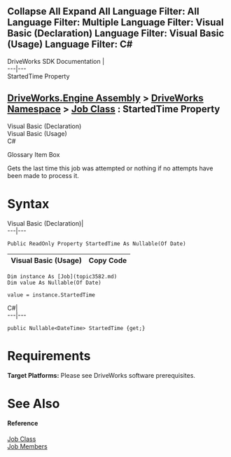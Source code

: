        

 Collapse All Expand All  Language Filter: All  Language Filter: Multiple  Language Filter: Visual Basic (Declaration) Language Filter: Visual Basic (Usage) Language Filter: C#  
---  
DriveWorks SDK Documentation  |   
---|---  
StartedTime Property   
  
[DriveWorks.Engine Assembly](topic2156.md) > [DriveWorks Namespace](topic2159.md) > [Job Class](topic3582.md) : StartedTime Property  
---  
  
Visual Basic (Declaration)    
Visual Basic (Usage)    
C# 

Glossary Item Box

Gets the last time this job was attempted or nothing if no attempts have been made to process it. 

# Syntax

Visual Basic (Declaration)|   
---|---  
      
    
    Public ReadOnly Property StartedTime As Nullable(Of Date)  
  
Visual Basic (Usage)| Copy Code  
---|---  
      
    
    Dim instance As [Job](topic3582.md)
    Dim value As Nullable(Of Date)
     
    value = instance.StartedTime  
  
C#|   
---|---  
      
    
    public Nullable<DateTime> StartedTime {get;}  
  
# Requirements

**Target Platforms:** Please see DriveWorks software prerequisites.

# See Also

#### Reference

[Job Class](topic3582.md)   
[Job Members](topic3583.md)


